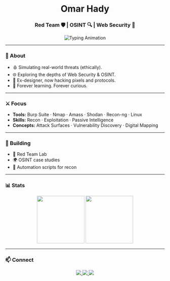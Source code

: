 <h1 align="center">Omar Hady</h1>
<h3 align="center">Red Team 🛡️ | OSINT 🔍 | Web Security 🚨</h3>

<p align="center">
  <img src="https://readme-typing-svg.herokuapp.com?font=Fira+Code&pause=1000&color=F73C3C&width=400&lines=Breaking+things+(ethically)...;Tracing+digital+footprints...;Finding+the+unseen." alt="Typing Animation" />
</p>

---

### 🧠 About
- 🩸 Simulating real-world threats (ethically).
- 🌐 Exploring the depths of Web Security & OSINT.
- 🎨 Ex-designer, now hacking pixels and protocols.
- 🚀 Forever learning. Forever curious.

---

### ⚔️ Focus
- **Tools:** Burp Suite · Nmap · Amass · Shodan · Recon-ng · Linux
- **Skills:** Recon · Exploitation · Passive Intelligence
- **Concepts:** Attack Surfaces · Vulnerability Discovery · Digital Mapping

---

### 🚧 Building
- 🔧 Red Team Lab
- 🌍 OSINT case studies
- 🧬 Automation scripts for recon

---

### 📊 Stats
<p align="center">
  <img src="https://github-readme-stats.vercel.app/api?username=yourusername&theme=tokyonight&show_icons=true&hide_border=true" height="150" />
  <img src="https://github-readme-stats.vercel.app/api/top-langs/?username=yourusername&layout=compact&theme=tokyonight&hide_border=true" height="150" />
</p>

---

### 📫 Connect
<p align="center">
  <a href="https://linkedin.com/in/omarhady" target="_blank">
    <img src="https://img.shields.io/badge/LinkedIn-0077B5?style=flat&logo=linkedin&logoColor=white"/>
  </a>
  <a href="mailto:omarhadyabass@gmail.com">
    <img src="https://img.shields.io/badge/Email-D14836?style=flat&logo=gmail&logoColor=white"/>
  </a>
  <a href="https://medium.com/@omarhadyabass">
    <img src="https://img.shields.io/badge/Medium-000000?style=flat&logo=medium&logoColor=white"/>
  </a>
</p>
